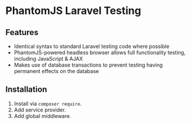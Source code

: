 # PhantomJS Laravel Testing

## Features

* Identical syntax to standard Laravel testing code where possible
* PhantomJS-powered headless browser allows full functionality testing, including JavaScript & AJAX
* Makes use of database transactions to prevent testing having permanent effects on the database

## Installation

1. Install via `composer require`.
2. Add service provider.
3. Add global middleware.
